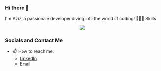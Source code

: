 ### Hi there 👋
I'm Aziz, a passionate developer diving into the world of coding! 👨‍💻✨
Skills 
<p align="center">
  <a href="https://skillicons.dev">
    <img src="https://skillicons.dev/icons?i=js,git,html,css,linux,react,reactnative,tailwindcss,mysql,mongodb" />
  </a>
</p>

### Socials and Contact Me
- 📫 How to reach me:
  - [LinkedIn](https://www.linkedin.com/in/chinguiti-aziz-268059213)
  - [Email](mailto:chinguitiaziz@gmail.com)
<!--
**AzizChinguiti/azizchinguiti** is a ✨ _special_ ✨ repository because its `README.md` (this file) appears on your GitHub profile.


Here are some ideas to get you started:

- 🔭 I’m currently working on ...
- 🌱 I’m currently learning ...
- 👯 I’m looking to collaborate on ...
- 🤔 I’m looking for help with ...
- 💬 Ask me about ...
- 📫 How to reach me: ...
- 😄 Pronouns: ...
- ⚡ Fun fact: ...
-->
